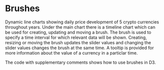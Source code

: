 # Brushes

Dynamic line charts showing daily price development of 5 crypto currencies throughout years. Under the main chart there is a timeline chart which can be used for creating, updating and moving a brush. The brush is used to specify a time interval for which relevant data will be shown. Creating, resizing or moving the brush updates the slider values and changing the slider values changes the brush at the same time.
A tooltip is provided for more information about the value of a currency in a particlar time.

The code with supplementary comments shows how to use brushes in D3.
